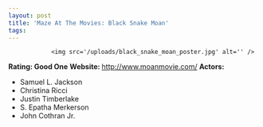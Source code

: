 ```yaml
---
layout: post
title: 'Maze At The Movies: Black Snake Moan'
tags:
---
```



                <img src='/uploads/black_snake_moan_poster.jpg' alt='' />
<p><strong>Rating: Good One</strong>
<strong>Website: </strong><a href="http://www.moanmovie.com/"><a href="http://www.moanmovie.com/">http://www.moanmovie.com/</a></a>
<strong>Actors: </strong></p>
<ul>
<li>Samuel L. Jackson</li>
<li>Christina Ricci</li>
<li>Justin Timberlake</li>
<li>S. Epatha Merkerson</li>
<li>John Cothran Jr.</li>
</ul>
